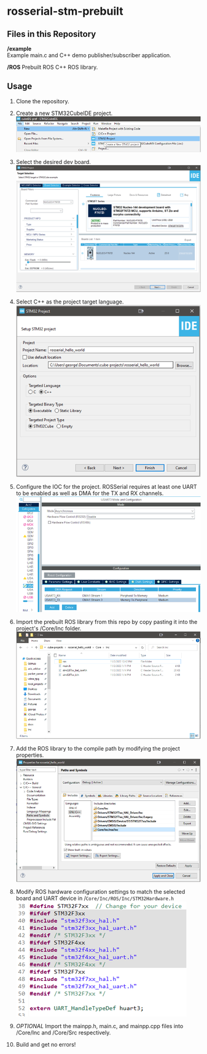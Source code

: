 # rosserial-stm-prebuilt

## Files in this Repository

__/example__  
Example main.c and C++ demo publisher/subscriber application.

__/ROS__
Prebuilt ROS C++ ROS library.  
  

## Usage

1. Clone the repository.
2. Create a new STM32CubeIDE project.
![top](docs/pics/img_createProject.png)

3. Select the desired dev board.
![top](docs/pics/img_boardSelection.png)

4. Select C++ as the project target language.
![top](docs/pics/img_nameProject.png)  

5. Configure the IOC for the project. ROSSerial requires at least one UART to be enabled as well as DMA for the TX and RX channels.
![top](docs/pics/img_usartConfig.png)

6. Import the prebuilt ROS library from this repo by copy pasting it into the project's /Core/Inc folder.
![top](docs/pics/img_importRos.png)

7. Add the ROS library to the compile path by modifying the project properties.
![top](docs/pics/img_addToPath.png)

8. Modify ROS hardware configuration settings to match the selected board and UART device in /```Core/Inc/ROS/Inc/STM32Hardware.h```
![top](docs/pics/img_configureRosHardware.png)

9.  *OPTIONAL* Import the mainpp.h, main.c, and mainpp.cpp files into /Core/Inc and /Core/Src respectively.

10. Build and get no errors!